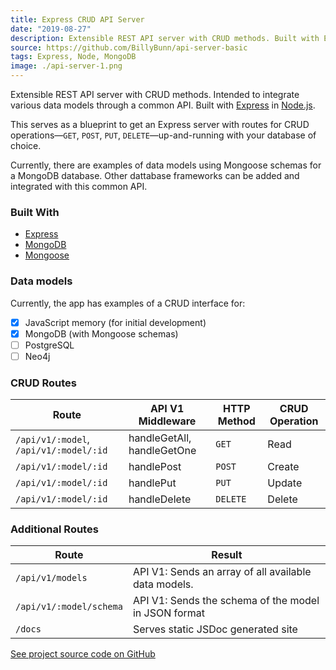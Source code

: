 ```yaml
---
title: Express CRUD API Server
date: "2019-08-27"
description: Extensible REST API server with CRUD methods. Built with Express in Node.js.
source: https://github.com/BillyBunn/api-server-basic
tags: Express, Node, MongoDB
image: ./api-server-1.png
---
```


Extensible REST API server with CRUD methods. Intended to integrate various data models through a common API. Built with [Express](https://expressjs.com/) in [Node.js](https://nodejs.org/en/).

This serves as a blueprint to get an Express server with routes for CRUD operations—`GET`, `POST`, `PUT`, `DELETE`—up-and-running with your database of choice. 

Currently, there are examples of data models using Mongoose schemas for a MongoDB database. Other dattabase frameworks can be added and integrated with this common API.

### Built With
- [Express](https://reactjs.org/)
- [MongoDB](https://www.mongodb.com/)
- [Mongoose](https://mongoosejs.com/)

### Data models

Currently, the app has examples of a CRUD interface for:

- [x] JavaScript memory (for initial development)
- [x] MongoDB (with Mongoose schemas)
- [ ] PostgreSQL
- [ ] Neo4j

### CRUD Routes

| Route                                          | API V1 Middleware          | HTTP Method | CRUD Operation |
| ---------------------------------------------- | -------------------------- | ----------- | -------------- |
| `/api/v1/:model`, `/api/v1/:model/:id` | handleGetAll, handleGetOne | `GET`       | Read           |
| `/api/v1/:model/:id`                  | handlePost                 | `POST`      | Create         |
| `/api/v1/:model/:id`                   | handlePut                  | `PUT`       | Update         |
| `/api/v1/:model/:id`                | handleDelete               | `DELETE`    | Delete         |

### Additional Routes

| Route                   | Result                                               |
| ----------------------- | ---------------------------------------------------- |
| `/api/v1/models`        | API V1: Sends an array of all available data models. |
| `/api/v1/:model/schema` | API V1: Sends the schema of the model in JSON format |
| `/docs`                 | Serves static JSDoc generated site  


[See project source code on GitHub](https://github.com/BillyBunn/api-server-basic)